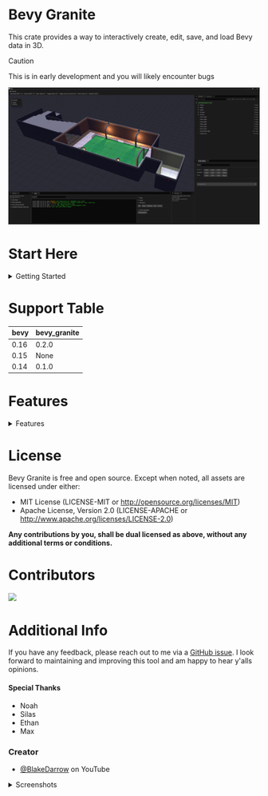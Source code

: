 

# Bevy Granite 

This crate provides a way to interactively create, edit, save, and load Bevy data in 3D.


> [!CAUTION]
> This is in early development and you will likely encounter bugs


![Screenshot](./screenshots/Image_4.png)


# Start Here 

<details>
<summary>Getting Started</summary>


Navigate to your projects Cargo.toml and add `bevy_granite`.

```rust
[dependencies]
bevy = "0.16.0"
bevy_granite = { git = "https://github.com/BlakeDarrow/bevy_granite", branch = "main" }
serde = "*"
```

There are 3 optional feature sets.
- Gizmos - Only loads needed content for gizmos. No editor or UI.
- Core - No Editor or Gizmos, just the bare bones needed to use our serial/deserial functions with macros and logging.
- Editor - The same as default features. Includes Gizmos, Core, and all Editor functionality.


## Examples

Next, check out the [examples](https://github.com/BlakeDarrow/bevy_granite/tree/main/examples) which showcase how you can setup a project. 
*Dungeon* provides a simple entry point file with code ready to start editing. Just make sure you copy over the relevant assets subfolder folder or you will get errors.

> If you clone this repo directly, you can use the example argument to launch straight into an example.
> 
> ```ps
> cargo run --release --example dungeon
> ```

---

</details>


# Support Table

| bevy | bevy_granite |
| ---- | ------------ |
| 0.16 | 0.2.0        |
| 0.15 | None         |
| 0.14 | 0.1.0        |


# Features 
<details>
<summary>Features</summary>


### Scene Serialization 

An entity is stored as three main parts:
- **Identity**: Contains the entity’s name, uuid, and type/class (such as Camera, Light, OBJ). This class data contains everything necessary to rebuild this bundle and any other adjacently relevant data. Not everything is currently available in classes.
- **Transform**: Describes the entity’s position, rotation, and scale. This determines where the entity is located and how it is oriented in the world.
- **Components**: (Optional) Holds additional data or behaviors attached to the entity. This is where you extend the entity’s functionality via the `#[granite_component]` macro.

A scene file contains metadata and a list of serializable entity data. Check out the [assets/scenes](https://github.com/BlakeDarrow/bevy_granite/tree/main/assets/scenes) for scene examples.

### Callable Events

While comprehensive documentation is currently unavailable, here are some helpful events you can use to interact with the editor while I write said documentation:

<details>
<summary>Events</summary>

#### Editor Control Events

- `RequestEditorToggle` - Toggle the editor UI on/off
- `RequestToggleCameraSync` - Toggle camera synchronization between editor and main camera

#### Entity Selection Events
- `RequestSelectEntityEvent` - Select an entity (additive for multi-selection)
- `RequestDeselectEntityEvent` - Deselect a specific entity
- `RequestDeselectAllEntitiesEvent` - Clear all entity selections
- `RequestCameraEntityFrame` - Frame the UI camera to focus on active entity

#### Entity Duplication Events
- `RequestDuplicateEntityEvent` - Duplicate a specific entity
- `RequestDuplicateAllSelectionEvent` - Duplicate all currently selected entities

#### Entity Hierarchy Events
- `RequestNewParent` - Request to set active as parent for selected entities
- `RequestRemoveParents` - Remove parent relationships from selected entities
- `RequestRemoveChildren` - Remove child relationships from selected entities

#### World Management Events
- `RequestSaveEvent` - Save the specific world
- `RequestLoadEvent` - Load a world from specified path
- `RequestReloadEvent` - Reload a world from specified path
- `WorldLoadSuccessEvent` - Event sent when world loading completes successfully
- `WorldSaveSuccessEvent` - Event sent when world saving completes successfully
- `RequestDespawnSerializableEntities` - Event to despawn all serializable entities
- `RequestDespawnBySource` - Event to despawn a specific source that is loaded


</details>



### Custom UI Callable Events

> Only Bevy Event unit structs are supported for UI button rendering.

With version 0.2.x, there is a new window that renders users buttons that are clickable. Create a struct that holds your events, and add `#[ui_callable_events]`. This will add all the events to the events window as clickable, and will dispatch said event in your struct.

Make sure to call  UI registration before the plugin gets initialized in your app if your using this. `DebugEvents::register_ui();`.

<details>
<summary>Example</summary>

```Rust
use crate::*;
#[derive(Event, Default)]
pub struct DebugRequestPlayer;

#[derive(Event, Default)]
pub struct DebugRequestRemovePlayer;

#[ui_callable_events] 
pub struct DebugEvents {
    pub spawn_player: DebugRequestPlayer,
    pub remove_player: DebugRequestRemovePlayer,
}

pub fn debug_callable_watcher(
    mut despawn: EventReader<DebugRequestRemovePlayer>,
    mut spawn: EventReader<DebugRequestPlayer>,
    mut commands: Commands,
    mut player_start: Query<(&GlobalTransform, &mut PlayerSpawner)>,
    mut world_state: ResMut<WorldState>,
) {
    for DebugRequestRemovePlayer in despawn.read() {
        commands.send_event(RequestDespawnBySource(PLAYER_PREFAB.to_string()));
    }

    for DebugRequestPlayer in spawn.read() {
        spawn_player(&mut commands, &mut world_state, &mut player_start);
    }
}
```

![Screenshot](./screenshots/Image_5.png)

</details>



---

</details>


# License

Bevy Granite is free and open source. Except when noted, all assets are licensed under either:

- MIT License (LICENSE-MIT or http://opensource.org/licenses/MIT)
- Apache License, Version 2.0 (LICENSE-APACHE or http://www.apache.org/licenses/LICENSE-2.0)

**Any contributions by you, shall be dual licensed as above, without any additional terms or conditions.**


# Contributors

<a href="https://github.com/BlakeDarrow/bevy_granite/graphs/contributors">
  <img src="https://contrib.rocks/image?repo=BlakeDarrow/bevy_granite" />
</a>


# Additional Info

If you have any feedback, please reach out to me via a [GitHub issue](https://github.com/BlakeDarrow/bevy_granite/issues). I look forward to maintaining and improving this tool and am happy to hear y'alls opinions.

#### Special Thanks

 - Noah
 - Silas
 - Ethan
 - Max

### Creator 

- [@BlakeDarrow](https://www.youtube.com/@blakedarrow) on YouTube

<details>
<summary>Screenshots</summary>

![Screenshot](./screenshots/Image_1.png)
![Screenshot](./screenshots/Image_2.png)
![Screenshot](./screenshots/Image_3.png)

</details>

